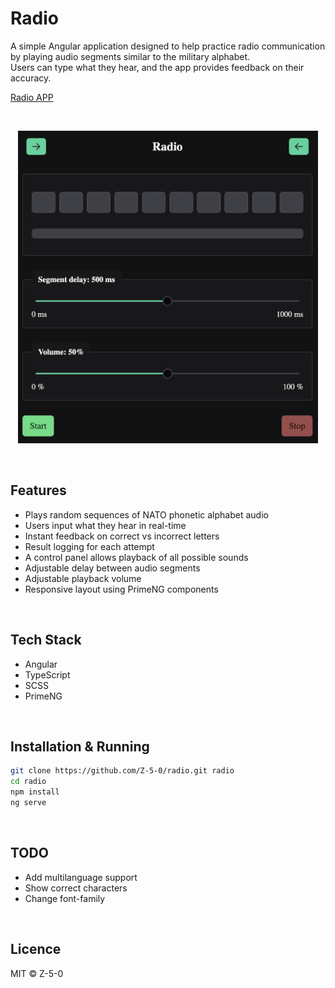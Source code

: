 # Radio

A simple Angular application designed to help practice radio communication by playing audio segments similar to the military alphabet.  
Users can type what they hear, and the app provides feedback on their accuracy.

[Radio APP](https://z-5-0.github.io/radio/)

<br>

<p align="center">
  <img src="https://raw.githubusercontent.com/Z-5-0/radio/main/public/assets/image/app.png" alt="Screenshot" style="height: 500px;">
</p>

<br>

## Features

- Plays random sequences of NATO phonetic alphabet audio
- Users input what they hear in real-time
- Instant feedback on correct vs incorrect letters
- Result logging for each attempt
- A control panel allows playback of all possible sounds
- Adjustable delay between audio segments
- Adjustable playback volume
- Responsive layout using PrimeNG components

<br>

## Tech Stack

- Angular
- TypeScript
- SCSS
- PrimeNG

<br>

## Installation & Running

```bash
git clone https://github.com/Z-5-0/radio.git radio
cd radio
npm install
ng serve
```

<br>

## TODO
- Add multilanguage support
- Show correct characters
- Change font-family

<br>

## Licence
MIT © Z-5-0
